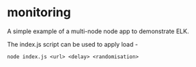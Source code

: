 # monitoring
A simple example of a multi-node node app to demonstrate ELK.

The index.js script can be used to apply load -

```
node index.js <url> <delay> <randomisation>
```

